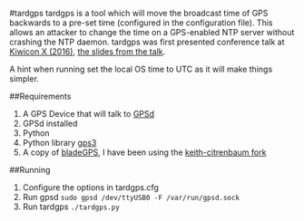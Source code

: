#tardgps
tardgps is a tool which will move the broadcast time of GPS backwards to a pre-set time (configured in the configuration file). This allows an attacker to change the time on a GPS-enabled NTP server without crashing the NTP daemon. tardgps was first presented conference talk at [Kiwicon X (2016)](https://kiwicon.org/the-con/talks/#e225), [the slides from the talk]( https://zxsecurity.co.nz/presentations/201611_Kiwicon-ZXSecurity_GPSSpoofing_LetsDoTheTimewarpAgain.pdf). 

A hint when running set the local OS time to UTC as it will make things simpler.

##Requirements
1. A GPS Device that will talk to [GPSd](http://www.catb.org/gpsd/)
1. GPSd installed
1. Python
1. Python library [gps3](https://pypi.python.org/pypi/gps3/)
1. A copy of [bladeGPS](https://github.com/osqzss/bladeGPS), I have been using the [keith-citrenbaum fork](https://github.com/keith-citrenbaum/bladeGPS)

##Running
1. Configure the options in tardgps.cfg
1. Run gpsd `sudo gpsd /dev/ttyUSB0 -F /var/run/gpsd.sock`
1. Run tardgps `./tardgps.py`